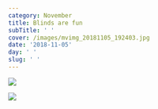 ```yaml
---
category: November
title: Blinds are fun
subTitle: ' '
cover: /images/mvimg_20181105_192403.jpg
date: '2018-11-05'
day: ' '
slug: ' '
---
```

![](/images/mvimg_20181105_192332.jpg)

![](/images/mvimg_20181105_192403.jpg)
